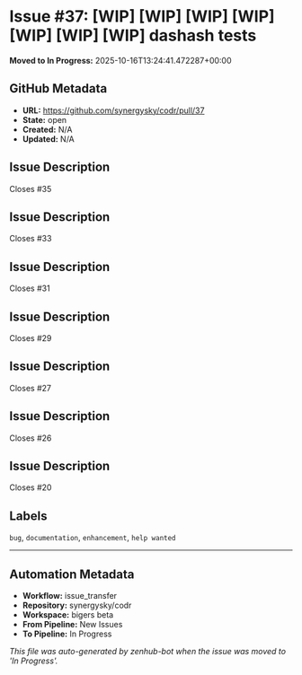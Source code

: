 # Issue #37: [WIP] [WIP] [WIP] [WIP] [WIP] [WIP] [WIP] dashash tests

**Moved to In Progress:** 2025-10-16T13:24:41.472287+00:00

## GitHub Metadata

- **URL:** https://github.com/synergysky/codr/pull/37
- **State:** open
- **Created:** N/A
- **Updated:** N/A

## Issue Description

Closes #35

## Issue Description
Closes #33

## Issue Description
Closes #31

## Issue Description
Closes #29

## Issue Description
Closes #27

## Issue Description
Closes #26

## Issue Description
Closes #20

## Labels
`bug`, `documentation`, `enhancement`, `help wanted`








---

## Automation Metadata

- **Workflow:** issue_transfer
- **Repository:** synergysky/codr
- **Workspace:** bigers beta
- **From Pipeline:** New Issues
- **To Pipeline:** In Progress

*This file was auto-generated by zenhub-bot when the issue was moved to 'In Progress'.*